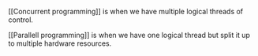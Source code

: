 [[Concurrent programming]] is when we have multiple logical threads of control. 

[[Parallell programming]] is when we have one logical thread but split it up to multiple hardware resources. 
